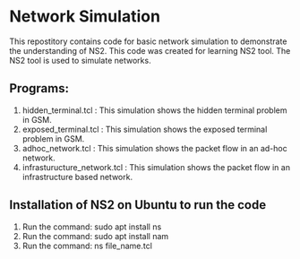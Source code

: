 # Network Simulation
This repostitory contains code for basic network simulation to demonstrate the understanding of NS2.
This code was created for learning NS2 tool.
The NS2 tool is used to simulate networks.

## Programs:
1. hidden_terminal.tcl : This simulation shows the hidden terminal problem in GSM.
2. exposed_terminal.tcl : This simulation shows the exposed terminal problem in GSM.
3. adhoc_network.tcl : This simulation shows the packet flow in an ad-hoc network.
4. infrasturucture_network.tcl : This simulation shows the packet flow in an infrastructure based network.

## Installation of  NS2 on Ubuntu to run the code
1. Run the command: sudo apt install ns
2. Run the command: sudo apt install nam
3. Run the command: ns file_name.tcl


